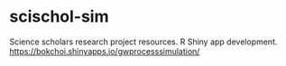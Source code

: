# scischol-sim

Science scholars research project resources. 
R Shiny app development. 
https://bokchoi.shinyapps.io/gwprocesssimulation/
